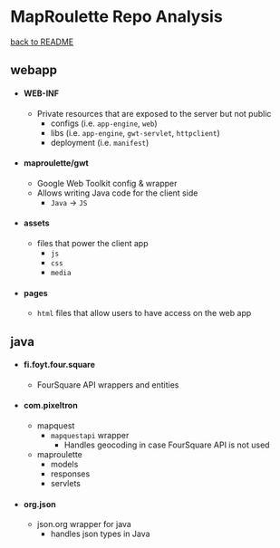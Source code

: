 # MapRoulette Repo Analysis

[back to README](../README.md)

## webapp
- #### WEB-INF
	- Private resources that are exposed to the server but not public
		- configs (i.e. `app-engine`, `web`)
		- libs (i.e. `app-engine`, `gwt-servlet`, `httpclient`)
		- deployment (i.e. `manifest`)
- #### maproulette/gwt
	- Google Web Toolkit config & wrapper
	- Allows writing Java code for the client side
		- `Java` -> `JS`
- #### assets
	- files that power the client app
		- `js`
		- `css`
		- `media`
- #### pages
	- `html` files that allow users to have access on the web app

## java
- #### fi.foyt.four.square
	- FourSquare API wrappers and entities
- #### com.pixeltron
	- mapquest
		- `mapquestapi` wrapper
			- Handles geocoding in case FourSquare API is not used
	- maproulette
		- models
		- responses
		- servlets
- #### org.json
	- json.org wrapper for java
		- handles json types in Java